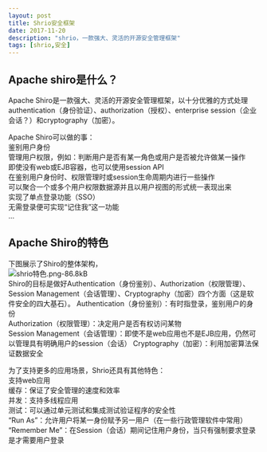 ```yaml
---
layout: post
title: Shrio安全框架
date: 2017-11-20
description: "shrio，一款强大、灵活的开源安全管理框架"
tags: [shrio,安全]
---
```


## Apache shiro是什么？
Apache Shiro是一款强大、灵活的开源安全管理框架，以十分优雅的方式处理authentication（身份验证）、authorization（授权）、enterprise session（企业会话？）和cryptography（加密）。  
  
Apache Shiro可以做的事：  
鉴别用户身份  
管理用户权限，例如：判断用户是否有某一角色或用户是否被允许做某一操作  
即使没有web或EJB容器，也可以使用session API  
在鉴别用户身份时、权限管理时或session生命周期内进行一些操作  
可以聚合一个或多个用户权限数据源并且以用户视图的形式统一表现出来  
实现了单点登录功能（SSO）  
无需登录便可实现“记住我”这一功能  
...  

## Apache Shiro的特色   
下图展示了Shiro的整体架构，  
![shrio特色.png-86.8kB][1]  
Shiro的目标是做好Authentication（身份鉴别）、Authorization（权限管理）、Session Management（会话管理）、Cryptography（加密）四个方面（这是软件安全的四大基石）。
Authentication（身份鉴别）：有时指登录，鉴别用户的身份  
Authorization（权限管理）：决定用户是否有权访问某物  
Session Management（会话管理）：即使不是web应用也不是EJB应用，仍然可以管理具有明确用户的session（会话）  Cryptography（加密）：利用加密算法保证数据安全

为了支持更多的应用场景，Shrio还具有其他特色：  
支持web应用  
缓存：保证了安全管理的速度和效率  
并发：支持多线程应用  
测试：可以通过单元测试和集成测试验证程序的安全性  
“Run As”：允许用户将某一身份赋予另一用户（在一些行政管理软件中常用）  
“Remember Me”：在Session（会话）期间记住用户身份，当只有强制要求登录是才需要用户登录



  [1]: http://static.zybuluo.com/jiangtaibao/kg2j7xi217q60fcehug5cyce/shrio%E7%89%B9%E8%89%B2.png
